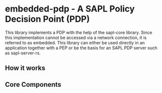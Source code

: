# embedded-pdp - A SAPL Policy Decision Point (PDP)
This library implements a PDP with the help of the sapl-core library.
Since this implementation cannot be accessed via a network connection, it is referred to as embedded. This library can either be used directly in an application together with a PEP or be the basis for an SAPL PDP server such as sapl-server-rs.

## How it works

## Core Components
